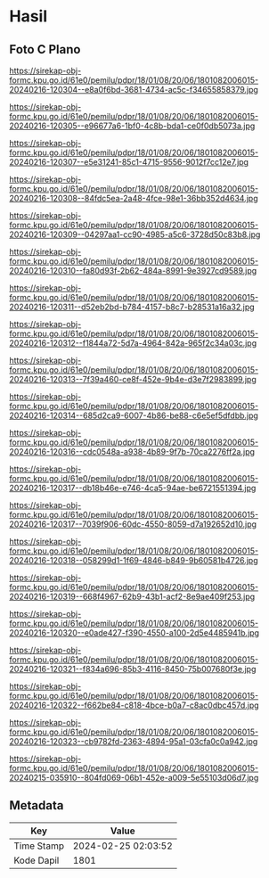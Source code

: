 # Hasil

## Foto C Plano

https://sirekap-obj-formc.kpu.go.id/61e0/pemilu/pdpr/18/01/08/20/06/1801082006015-20240216-120304--e8a0f6bd-3681-4734-ac5c-f34655858379.jpg

https://sirekap-obj-formc.kpu.go.id/61e0/pemilu/pdpr/18/01/08/20/06/1801082006015-20240216-120305--e96677a6-1bf0-4c8b-bda1-ce0f0db5073a.jpg

https://sirekap-obj-formc.kpu.go.id/61e0/pemilu/pdpr/18/01/08/20/06/1801082006015-20240216-120307--e5e31241-85c1-4715-9556-9012f7cc12e7.jpg

https://sirekap-obj-formc.kpu.go.id/61e0/pemilu/pdpr/18/01/08/20/06/1801082006015-20240216-120308--84fdc5ea-2a48-4fce-98e1-36bb352d4634.jpg

https://sirekap-obj-formc.kpu.go.id/61e0/pemilu/pdpr/18/01/08/20/06/1801082006015-20240216-120309--04297aa1-cc90-4985-a5c6-3728d50c83b8.jpg

https://sirekap-obj-formc.kpu.go.id/61e0/pemilu/pdpr/18/01/08/20/06/1801082006015-20240216-120310--fa80d93f-2b62-484a-8991-9e3927cd9589.jpg

https://sirekap-obj-formc.kpu.go.id/61e0/pemilu/pdpr/18/01/08/20/06/1801082006015-20240216-120311--d52eb2bd-b784-4157-b8c7-b28531a16a32.jpg

https://sirekap-obj-formc.kpu.go.id/61e0/pemilu/pdpr/18/01/08/20/06/1801082006015-20240216-120312--f1844a72-5d7a-4964-842a-965f2c34a03c.jpg

https://sirekap-obj-formc.kpu.go.id/61e0/pemilu/pdpr/18/01/08/20/06/1801082006015-20240216-120313--7f39a460-ce8f-452e-9b4e-d3e7f2983899.jpg

https://sirekap-obj-formc.kpu.go.id/61e0/pemilu/pdpr/18/01/08/20/06/1801082006015-20240216-120314--685d2ca9-6007-4b86-be88-c6e5ef5dfdbb.jpg

https://sirekap-obj-formc.kpu.go.id/61e0/pemilu/pdpr/18/01/08/20/06/1801082006015-20240216-120316--cdc0548a-a938-4b89-9f7b-70ca2276ff2a.jpg

https://sirekap-obj-formc.kpu.go.id/61e0/pemilu/pdpr/18/01/08/20/06/1801082006015-20240216-120317--db18b46e-e746-4ca5-94ae-be6721551394.jpg

https://sirekap-obj-formc.kpu.go.id/61e0/pemilu/pdpr/18/01/08/20/06/1801082006015-20240216-120317--7039f906-60dc-4550-8059-d7a192652d10.jpg

https://sirekap-obj-formc.kpu.go.id/61e0/pemilu/pdpr/18/01/08/20/06/1801082006015-20240216-120318--058299d1-1f69-4846-b849-9b60581b4726.jpg

https://sirekap-obj-formc.kpu.go.id/61e0/pemilu/pdpr/18/01/08/20/06/1801082006015-20240216-120319--668f4967-62b9-43b1-acf2-8e9ae409f253.jpg

https://sirekap-obj-formc.kpu.go.id/61e0/pemilu/pdpr/18/01/08/20/06/1801082006015-20240216-120320--e0ade427-f390-4550-a100-2d5e4485941b.jpg

https://sirekap-obj-formc.kpu.go.id/61e0/pemilu/pdpr/18/01/08/20/06/1801082006015-20240216-120321--f834a696-85b3-4116-8450-75b007680f3e.jpg

https://sirekap-obj-formc.kpu.go.id/61e0/pemilu/pdpr/18/01/08/20/06/1801082006015-20240216-120322--f662be84-c818-4bce-b0a7-c8ac0dbc457d.jpg

https://sirekap-obj-formc.kpu.go.id/61e0/pemilu/pdpr/18/01/08/20/06/1801082006015-20240216-120323--cb9782fd-2363-4894-95a1-03cfa0c0a942.jpg

https://sirekap-obj-formc.kpu.go.id/61e0/pemilu/pdpr/18/01/08/20/06/1801082006015-20240215-035910--804fd069-06b1-452e-a009-5e55103d06d7.jpg


## Metadata

| Key        | Value               |
| ---------- | ------------------- |
| Time Stamp | 2024-02-25 02:03:52 |
| Kode Dapil | 1801                |



